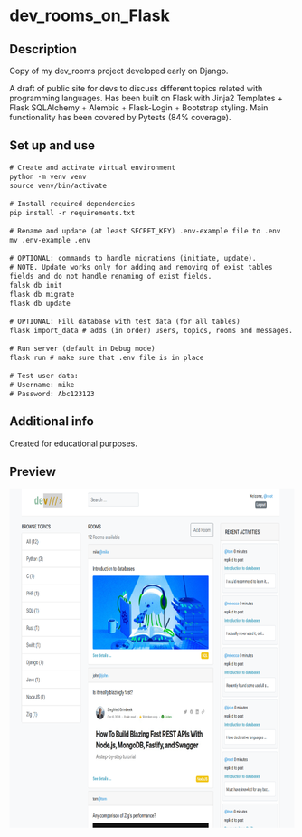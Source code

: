# dev_rooms_on_Flask

## Description

Copy of my dev_rooms project developed early on Django.

A draft of public site for devs to discuss different topics related with programming languages. Has been built on Flask with Jinja2 Templates + Flask SQLAlchemy + Alembic + Flask-Login + Bootstrap styling. Main functionality has been covered by Pytests (84% coverage).

## Set up and use

```
# Create and activate virtual environment
python -m venv venv
source venv/bin/activate

# Install required dependencies
pip install -r requirements.txt

# Rename and update (at least SECRET_KEY) .env-example file to .env
mv .env-example .env

# OPTIONAL: commands to handle migrations (initiate, update).  
# NOTE. Update works only for adding and removing of exist tables fields and do not handle renaming of exist fields.
falsk db init 
flask db migrate
flask db update

# OPTIONAL: Fill database with test data (for all tables)
flask import_data # adds (in order) users, topics, rooms and messages.

# Run server (default in Debug mode)
flask run # make sure that .env file is in place

# Test user data:
# Username: mike
# Password: Abc123123

```

## Additional info

Created for educational purposes. 

## Preview
<img src="https://github.com/wenerikk5/dev_rooms/blob/06d2abc16d5cbdbf38f508d0ce39be0b6125d029/media/base/Preview.png" alt="img" width="800" height='600'>


